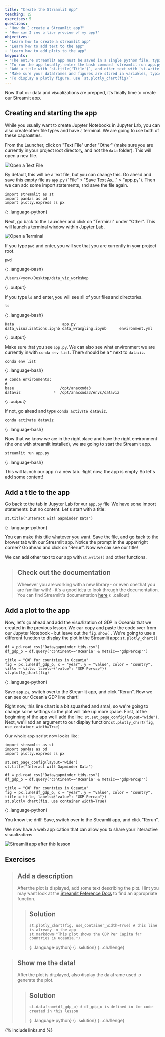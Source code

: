 ```yaml
---
title: "Create the Streamlit App"
teaching: 15
exercises: 5
questions:
- "How do I create a Streamlit app?"
- "How can I see a live preview of my app?"
objectives:
- "Learn how to create a streamlit app"
- "Learn how to add text to the app"
- "Learn how to add plots to the app"
keypoints:
- "The entire streamlit app must be saved in a single python file, typically `app.py`"
- "To run the app locally, enter the bash command `streamlit run app.py`"
- "Add a title with `st.title('Title')`, and other text with `st.write('## Markdown can go here')`"
- "Make sure your dataframes and figures are stored in variables, typically `df` for a dataframe and `fig` for a figure"
- "To display a plotly figure, use `st.plotly_chart(fig)`"
---
```


Now that our data and visualizations are prepped, it's finally time to create our Streamlit app.

## Creating and starting the app

While you usually want to create Jupyter Notebooks in Jupyter Lab, you can also create other file types and have a terminal. We are going to use both of these capabilities.

From the Launcher, click on "Text File" under "Other" (make sure you are currently in your project root directory, and not the `data` folder). This will open a new file. 

![Open a Text File](../fig/open_text_file.png)

By default, this will be a text file, but you can change this. Go ahead and save this empty file as `app.py` ("File" > "Save Text As..." > "app.py"). Then we can add some import statements, and save the file again.

~~~
import streamlit as st
import pandas as pd
import plotly.express as px
~~~
{: .language-python}

Next, go back to the Launcher and click on "Terminal" under "Other". This will launch a terminal window within Jupyter Lab. 

![Open a Terminal](../fig/open_terminal.png)

If you type `pwd` and enter, you will see that you are currently in your project root. 

~~~
pwd
~~~
{: .language-bash}

~~~
/Users/<you>/Desktop/data_viz_workshop
~~~
{: .output}

If you type `ls` and enter, you will see all of your files and directories. 

~~~
ls
~~~
{: .language-bash}

~~~
Data                      app.py                    data_visualizations.ipynb data_wrangling.ipynb      environment.yml
~~~
{: .output}

Make sure that you see `app.py`. We can also see what environment we are currently in with `conda env list`. There should be a * next to `dataviz`. 

~~~
conda env list
~~~
{: .language-bash}

~~~
# conda environments:
#
base                     /opt/anaconda3
dataviz               *  /opt/anaconda3/envs/dataviz
~~~
{: .output}

If not, go ahead and type `conda activate dataviz`. 

~~~
conda activate dataviz
~~~
{: .language-bash}

Now that we know we are in the right place and have the right environment (the one with streamlit installed), we are going to start the Streamlit app.

~~~
streamlit run app.py
~~~
{: .language-bash}

This will launch our app in a new tab. Right now, the app is empty. So let's add some content!

## Add a title to the app

Go back to the tab in Jupyter Lab for our `app.py` file. We have some import statements, but no content. Let's start with a title:

~~~
st.title("Interact with Gapminder Data")
~~~
{: .language-python}

You can make this title whatever you want. Save the file, and go back to the brower tab with our Streamlit app. Notice the prompt in the upper right corner? Go ahead and click on "Rerun". Now we can see our title!

We can add other text to our app with `st.write()` and other functions.

> ## Check out the documentation
>
> Whenever you are working with a new library - or even one that you are familiar with! - it's a good idea to look through the documentation.
> You can find Streamlit's documentation [here](https://docs.streamlit.io/library/api-reference)
{: .callout}

## Add a plot to the app

Now, let's go ahead and add the visualization of GDP in Oceania that we created in the previous lesson. We can copy and paste the code over from our Jupyter Notebook - but leave out the `fig.show()`. We're going to use a different function to display the plot in the Streamlit app: `st.plotly_chart()`

~~~
df = pd.read_csv("Data/gapminder_tidy.csv")
df_gdp_o = df.query("continent=='Oceania' & metric=='gdpPercap'")

title = "GDP for countries in Oceania"
fig = px.line(df_gdp_o, x = "year", y = "value", color = "country", title = title, labels={"value": "GDP Percap"})
st.plotly_chart(fig)
~~~
{: .language-python}

Save `app.py`, switch over to the Streamlit app, and click "Rerun". Now we can see our Oceania GDP line chart!

Right now, this line chart is a bit squashed and small, so we're going to change some settings so the plot will take up more space. 
First, at the beginning of the app we'll add the line: `st.set_page_config(layout="wide")`.
Next, we'll add an argument to our display function: `st.plotly_chart(fig, use_container_width=True)`

Our whole app script now looks like:

~~~
import streamlit as st
import pandas as pd
import plotly.express as px

st.set_page_config(layout="wide")
st.title("Interact with Gapminder Data")

df = pd.read_csv("Data/gapminder_tidy.csv")
df_gdp_o = df.query("continent=='Oceania' & metric=='gdpPercap'")

title = "GDP for countries in Oceania"
fig = px.line(df_gdp_o, x = "year", y = "value", color = "country", title = title, labels={"value": "GDP Percap"})
st.plotly_chart(fig, use_container_width=True)
~~~
{: .language-python}

You know the drill! Save, switch over to the Streamlit app, and click "Rerun".

We now have a web application that can allow you to share your interactive visualizations.

![Streamlit app after this lesson](../fig/streamlit_app_lesson4fin.png)

## Exercises

> ## Add a description
>
> After the plot is displayed, add some text describing the plot.  Hint you may want look at the [Streamlit Reference Docs](https://docs.streamlit.io/library/api-reference)
> to find an appropriate function.
> > ## Solution
> > ~~~
> > st.plotly_chart(fig, use_container_width=True) # this line is already in the app
> > st.markdown("This plot shows the GDP Per Capita for countries in Oceania.")
> > ~~~
> > {: .language-python}
> {: .solution}
{: .challenge}

> ## Show me the data!
>
> After the plot is displayed, also display the dataframe used to generate the plot.
> > ## Solution
> > ~~~
> > st.dataframe(df_gdp_o) # df_gdp_o is defined in the code created in this lesson
> > ~~~
> > {: .language-python}
> {: .solution}
{: .challenge}

{% include links.md %}

